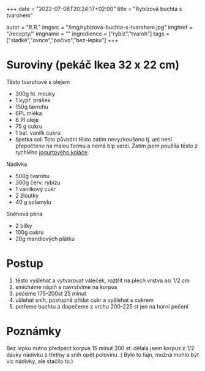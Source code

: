 
+++
date = "2022-07-08T20:24:17+02:00"
title = "Rybízová buchta s tvarohem"

autor = "R.R."
imgsrc = "/img/rybizova-buchta-s-tvarohem.jpg"
imghref = "/recepty/"
imgname = ""
ingredience = ["rybíz","tvaroh"]
tags = ["sladké","ovoce","pečivo","bez-lepku"]
+++

# Suroviny (pekáč Ikea 32 x 22 cm)
Těsto tvarohové s olejem 
- 300g hl. mouky
- 1 kypř. prášek
- 150g tavrohu
- 6PL mléka
- 6 Pl oleje
- 75 g cukru
- 1 bal. vanilk cukru
- špetka soli
Toto původní těsto zatím nevyzkoušeno tj. ani není přepočteno na malou formu a nemá blp verzi. Zatím jsem použila
 těsto z rychlého  [jogurtového koláče](recepty/22-07-rychly-jogurtovy-kolac-bez-lepku/).

Nádivka
 - 500g tvarohu
 - 300g červ. rybízu
 - 1 vanilkový cukr
 - 2 žloutky
 - 40 g solamylu
 
 Sněhová pěna
  - 2 bílky
  - 100g cukru
  - 20g mandlových plátku


# Postup
1.  těsto vyšlehat a vytvarovat váleček, roztřít na plech vrstva asi 1/2 cm
2.  smícháme náplň a navrstvíme na korpus
3.  pečeme 175-200st 25 minut
4.  ušlehat sníh, postupně přidat cukr a  vyšlehat s cukrem
5.  potřeme buchtu a  dopečeme  z vrchu 200-225 st  jen na horní pečení
 


  # Poznámky
  Bez lepku nutno předpéct korpus 15 minut 200 st.
  dělala jsem korpus z 1/2 dávky nádivku z třetiny a sníh opět polovinu.
 ( Bylo to fajn, možná mohlo být víc nádivky, ale stačilo to.)